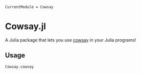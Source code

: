 ```@meta
CurrentModule = Cowsay
```

# Cowsay.jl

A Julia package that lets you use
[cowsay](https://en.wikipedia.org/wiki/Cowsay) in your Julia programs!

## Usage

```@docs
Cowsay.cowsay
```
